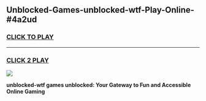 
## Unblocked-Games-unblocked-wtf-Play-Online-#4a2ud
<h3>
<a href="https://premium.freeplayer.one?title=unblocked-wtf&ref=27F">CLICK TO PLAY</a></h3>
<hr>

<h3>
<a href="https://premium.freeplayer.one?title=unblocked-wtf&ref=27F">CLICK 2 PLAY</a>
  
</h3>

<a href="https://premium.freeplayer.one?title=unblocked-wtf&ref=27F"><img src="https://clearcache.store/games.png"></a>


**unblocked-wtf games unblocked: Your Gateway to Fun and Accessible Online Gaming**
